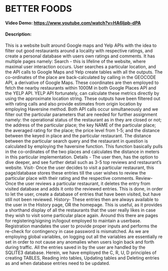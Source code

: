 # BETTER FOODS
#### Video Demo:  <https://www.youtube.com/watch?v=HA6ljpb-dPA>
#### Description:
This is a website built around Google maps and Yelp APIs with the idea to filter out good restaurants around a locality with respective ratings, and create a personal database with users own ratings and comments.
It has multiple pages namely:
Search - this is lifeline of the website, where maximal user interaction occurs. User searches a particular location, and the API calls to Google Maps and Yelp create tables with all the outputs.
The co-ordinates of the place are back-calculated by calling in the GEOCODE API, a derivative of Google Maps. These coordinates are then employed to fetch the nearby restaurants within 1000M in both Google Places API and the YELP API. YELP API fortunately, can calculate these metrics directly by using the approximate location string.
These outputs have been filtered out with rating calls and also provide estimates from origin location by employing Haversine method. Both API calls occur simultaneously and we filter out the particular parameters that are needed for further assignment namely: the operational status of the restaurant as in they are closed or not; the address of the particular place; the key NAME of the particular place; the averaged rating for the place; the price level from 1-5; and the distance between the keyed in place and the particular restaurant.
The distance between the particular search query and the restaurant in question is calculated by employing the haversine function. This function basically pulls in the co-ordinates of the two places and calculates the distance in meters in this particular implementation.
Details - The user then, has the option to dive deeper, and see further detail such as 3-5 top reviews and restaurant’s website.
Visit- Once the user decides to visit a particular restaurant, this page/database stores these entries till the user wishes to review the particular place with their rating and the respective comments.
Review- Once the user reviews a particular restaurant, it deletes the entry from visited database and adds it onto the reviewed entries. This is done, in order to let the user, create a database of entries that have been visited, but have still not been reviewed.
History- These entries then are always available to the user in the History page, OR the homepage. This is useful, as it provides a shorthand display of all the restaurants that the user really likes in case they wish to visit some particular place again.
Around this there are pages for registering/signing in/logout employed to maintain a userbase. Registration mandates the user to provide proper inputs and performs the re-check for contingency in case password is mismatched.
As we are employing global variables, on logging out all the variables are essentially re set in order to not cause any anomalies when users login back and forth during traffic.
All the entries saved in by the user are handled by the SQLITE3 database. Herein, we have employed the C, R, U, D principles of creating TABLES, Reading into tables, Updating tables and Deleting entries as and when database entries need to be updated.


